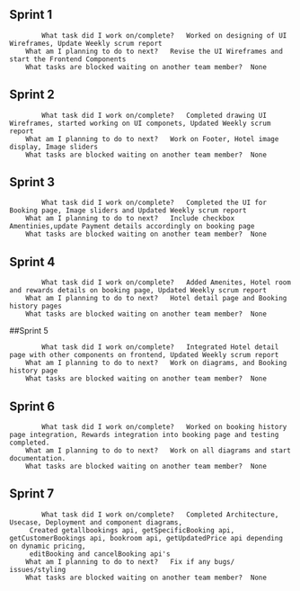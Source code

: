## Sprint 1

            What task did I work on/complete?	Worked on designing of UI Wireframes, Update Weekly scrum report
    	What am I planning to do to next?	Revise the UI Wireframes and start the Frontend Components
    	What tasks are blocked waiting on another team member?	None

## Sprint 2

            What task did I work on/complete?	Completed drawing UI Wireframes, started working on UI componets, Updated Weekly scrum report
    	What am I planning to do to next?	Work on Footer, Hotel image display, Image sliders
    	What tasks are blocked waiting on another team member?	None

## Sprint 3

            What task did I work on/complete?	Completed the UI for Booking page, Image sliders and Updated Weekly scrum report
    	What am I planning to do to next?	Include checkbox Amentinies,update Payment details accordingly on booking page
    	What tasks are blocked waiting on another team member?	None

## Sprint 4

    	    What task did I work on/complete?	Added Amenites, Hotel room and rewards details on booking page, Updated Weekly scrum report
    	What am I planning to do to next?	Hotel detail page and Booking history pages
    	What tasks are blocked waiting on another team member?	None

##Sprint 5

            What task did I work on/complete?	Integrated Hotel detail page with other components on frontend, Updated Weekly scrum report
    	What am I planning to do to next?	Work on diagrams, and Booking history page
    	What tasks are blocked waiting on another team member?	None

## Sprint 6

            What task did I work on/complete?	Worked on booking history page integration, Rewards integration into booking page and testing completed.
    	What am I planning to do to next?	Work on all diagrams and start documentation.
    	What tasks are blocked waiting on another team member?	None

## Sprint 7

            What task did I work on/complete?	Completed Architecture, Usecase, Deployment and component diagrams,
         Created getallbookings api, getSpecificBooking api, getCustomerBookings api, bookroom api, getUpdatedPrice api depending on dynamic pricing, 
         editBooking and cancelBooking api's
    	What am I planning to do to next?	Fix if any bugs/ issues/styling
    	What tasks are blocked waiting on another team member?	None

